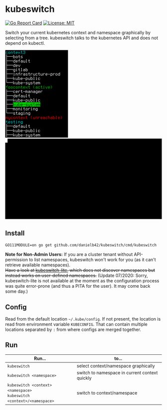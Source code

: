 # kubeswitch
[![Go Report Card](https://goreportcard.com/badge/github.com/danielb42/kubeswitch)](https://goreportcard.com/report/github.com/danielb42/kubeswitch) 
[![License: MIT](https://img.shields.io/badge/License-MIT-yellow.svg)](https://opensource.org/licenses/MIT)  

Switch your current kubernetes context and namespace graphically by selecting from a tree. kubeswitch talks to the kubernetes API and does not depend on kubectl. 

![Screenshot](kubeswitch.png)&nbsp;&nbsp;&nbsp;&nbsp;&nbsp;&nbsp;&nbsp;&nbsp;&nbsp;&nbsp;&nbsp;&nbsp;![Demo](demo.gif)

## Install
```
GO111MODULE=on go get github.com/danielb42/kubeswitch/cmd/kubeswitch
```

**Note for Non-Admin Users:** If you are a cluster tenant without API-permission to list namespaces, kubeswitch won't work for you (as it can't retrieve available namespaces).  
~~Have a look at [kubeswitch-lite](https://github.com/danielb42/kubeswitch/tree/master/cmd/kubeswitch-lite), which does not discover namespaces but instead works on user-defined namespaces.~~ (Update 07/2020: Sorry, kubeswitch-lite is not available at the moment as the configuration process was quite error-prone (and thus a PITA for the user). It may come back some day.)

## Config
Read from the default location `~/.kube/config`. If not present, the location is read from environment variable `KUBECONFIG`. That can contain multiple locations separated by `:` from where configs are merged together.

## Run
| Run... | to... |
|-|-|
| `kubeswitch` | select context/namespace graphically |  
| `kubeswitch <namespace>` | switch to namespace in current context quickly |  
| `kubeswitch <context> <namespace>`<br>`kubeswitch <context>/<namespace>` | switch to context/namespace |

